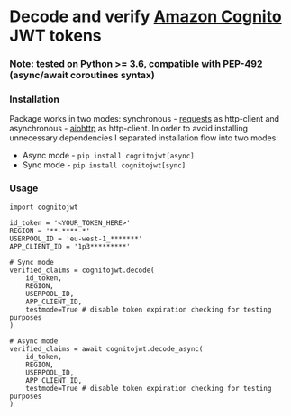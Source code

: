 # Decode and verify [Amazon Cognito](https://aws.amazon.com/cognito/) JWT tokens

### Note: tested on Python >= 3.6, compatible with PEP-492 (async/await coroutines syntax)

### Installation

Package works in two modes: synchronous - [requests](https://github.com/requests/requests) as http-client and asynchronous - [aiohttp](https://github.com/aio-libs/aiohttp) as http-client.
In order to avoid installing unnecessary dependencies I separated installation flow into two modes:

* Async mode - `pip install cognitojwt[async]`
* Sync mode - `pip install cognitojwt[sync]`

### Usage

```
import cognitojwt

id_token = '<YOUR_TOKEN_HERE>'
REGION = '**-****-*'
USERPOOL_ID = 'eu-west-1_*******'
APP_CLIENT_ID = '1p3*********'

# Sync mode
verified_claims = cognitojwt.decode(
    id_token,
    REGION,
    USERPOOL_ID,
    APP_CLIENT_ID,
    testmode=True # disable token expiration checking for testing purposes
)

# Async mode
verified_claims = await cognitojwt.decode_async(
    id_token,
    REGION,
    USERPOOL_ID,
    APP_CLIENT_ID,
    testmode=True # disable token expiration checking for testing purposes
)

```